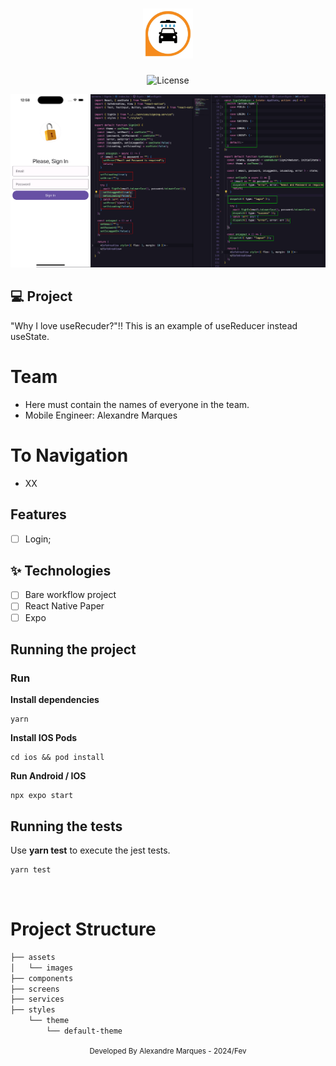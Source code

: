<h1 align="center">
  <img alt="" height="80" title="" src=".github/ic_logo.png" />
</h1>

<p align="center">
  <img alt="License" src="https://img.shields.io/static/v1?label=license&message=MIT&color=E51C44&labelColor=0A1033">
</p>

![cover](.github/cover.png?style=flat)

## 💻 Project

"Why I love useRecuder?"!! This is an example of useReducer instead useState.

# Team

- Here must contain the names of everyone in the team.
- Mobile Engineer: Alexandre Marques

# To Navigation

- XX

## Features

- [ ] Login;

## ✨ Technologies

- [ ] Bare workflow project
- [ ] React Native Paper
- [ ] Expo

## Running the project

### Run

**Install dependencies**

```
yarn
```

**Install IOS Pods**

```
cd ios && pod install
```

**Run Android / IOS**

```
npx expo start
```

## Running the tests

Use **yarn test** to execute the jest tests.

```cl
yarn test
```

<br />

# Project Structure

```bash
├── assets
│   └── images
├── components
├── screens
├── services
├── styles
    └── theme
        └── default-theme
```

<div align="center">
  <small>Developed By Alexandre Marques - 2024/Fev</small>
</div>
